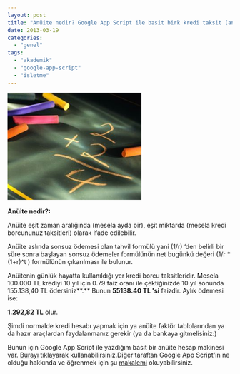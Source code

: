 ```yaml
---
layout: post
title: "Anüite nedir? Google App Script ile basit birk kredi taksit (anüite) hesap makinesi denemem"
date: 2013-03-19
categories: 
  - "genel"
tags: 
  - "akademik"
  - "google-app-script"
  - "isletme"
---
```


  

[![](/images/16e6d-tebesir.jpg)](https://suatatan.wordpress.com/wp-content/uploads/2013/03/16e6d-tebesir.jpg)

**Anüite nedir?:**  

Anüite eşit zaman aralığında (mesela ayda bir), eşit miktarda (mesela kredi borcununuz taksitleri) olarak ifade edilebilir.

Anüite aslında sonsuz ödemesi olan tahvil formülü yani (1/r) ‘den belirli bir süre sonra başlayan sonsuz ödemeler formülünün net bugünkü değeri (1/r \*(1+r)^t ) formülünün çıkarılması ile bulunur. 

  

Anüitenin günlük hayatta kullanıldığı yer kredi borcu taksitleridir. Mesela 100.000 TL krediyi 10 yıl için 0.79 faiz oranı ile çektiğinizde 10 yıl sonunda 155.138,40 TL ödersiniz**.** Bunun **55138.40 TL 'si** faizdir. Aylık ödemesi ise:

**1.292,82 TL** olur.

Şimdi normalde kredi hesabı yapmak için ya anüite faktör tablolarından ya da hazır araçlardan faydalanmanız gerekir (ya da bankaya gitmelisiniz:)

  
Bunun için Google App Script ile yazdığım basit bir anüite hesap makinesi var. [Burayı](https://chrome.google.com/webstore/detail/konut-kredisi-hesap-makin/cnhjoiaomlnfnpfkkkpmimfmfnjjieag?hl=tr) tıklayarak kullanabilirsiniz.Diğer taraftan Google App Script'in ne olduğu hakkında ve öğrenmek için şu [makalemi](http://blog.suatatan.com/2012/10/google-app-script-ile-basit-bir-mesaj.html#.UUheuzfy308) okuyabilirsiniz.
